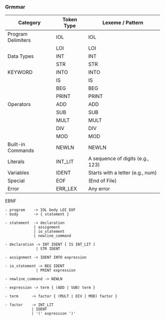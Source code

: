 ### Grmmar

| Category               | Token Type          | Lexeme / Pattern                  |
| ---------------------- | ------------------- | --------------------------------- |
| Program Delimiters     | IOL                 | IOL                               |
|                        | LOI                 | LOI                               |
| Data Types             | INT                 | INT                               |
|                        | STR                 | STR                               |
| KEYWORD                | INTO                | INTO                              |
|                        | IS                  | IS                                |
|                        | BEG                 | BEG                               |
|                        | PRINT               | PRINT                             |
| Operators              | ADD                 | ADD                               |
|                        | SUB                 | SUB                               |
|                        | MULT                | MULT                              |
|                        | DIV                 | DIV                               |
|                        | MOD                 | MOD                               |
| Built-in Commands      | NEWLN               | NEWLN                             |
| Literals               | INT_LIT             | A sequence of digits (e.g., 123)  |
| Variables              | IDENT               | Starts with a letter (e.g., num)  |
| Special                | EOF                 | (End of File)                     |
| Error                  | ERR_LEX             | Any error                         |


EBNF
```
- program    -> IOL body LOI EOF
- body       -> { statement }

- statement  -> declaration
			 | assignment
			 | io_statement
			 | newline_command

- declaration -> INT IDENT [ IS INT_LIT ]
			  | STR IDENT

- assignment -> IDENT INTO expression

- io_statement -> BEG IDENT
			  | PRINT expression

- newline_command -> NEWLN

- expression -> term { (ADD | SUB) term }

- term      -> factor { (MULT | DIV | MOD) factor }

- factor    -> INT_LIT
			| IDENT
			| '(' expression ')'
```